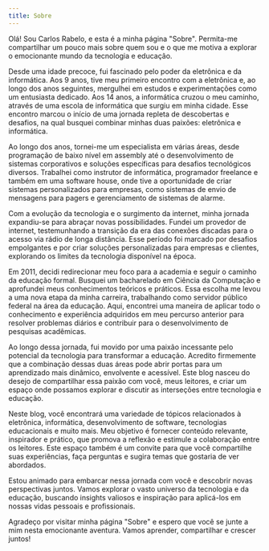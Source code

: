 ```yaml
---
title: Sobre
---
```


Olá! Sou Carlos Rabelo, e esta é a minha página "Sobre". Permita-me compartilhar um pouco mais sobre quem sou e o que me motiva a explorar o emocionante mundo da tecnologia e educação.

Desde uma idade precoce, fui fascinado pelo poder da eletrônica e da informática. Aos 9 anos, tive meu primeiro encontro com a eletrônica e, ao longo dos anos seguintes, mergulhei em estudos e experimentações como um entusiasta dedicado. Aos 14 anos, a informática cruzou o meu caminho, através de uma escola de informática que surgiu em minha cidade. Esse encontro marcou o início de uma jornada repleta de descobertas e desafios, na qual busquei combinar minhas duas paixões: eletrônica e informática.

Ao longo dos anos, tornei-me um especialista em várias áreas, desde programação de baixo nível em assembly até o desenvolvimento de sistemas corporativos e soluções específicas para desafios tecnológicos diversos. Trabalhei como instrutor de informática, programador freelance e também em uma software house, onde tive a oportunidade de criar sistemas personalizados para empresas, como sistemas de envio de mensagens para pagers e gerenciamento de sistemas de alarme.

Com a evolução da tecnologia e o surgimento da internet, minha jornada expandiu-se para abraçar novas possibilidades. Fundei um provedor de internet, testemunhando a transição da era das conexões discadas para o acesso via rádio de longa distância. Esse período foi marcado por desafios empolgantes e por criar soluções personalizadas para empresas e clientes, explorando os limites da tecnologia disponível na época.

Em 2011, decidi redirecionar meu foco para a academia e seguir o caminho da educação formal. Busquei um bacharelado em Ciência da Computação e aprofundei meus conhecimentos teóricos e práticos. Essa escolha me levou a uma nova etapa da minha carreira, trabalhando como servidor público federal na área da educação. Aqui, encontrei uma maneira de aplicar todo o conhecimento e experiência adquiridos em meu percurso anterior para resolver problemas diários e contribuir para o desenvolvimento de pesquisas acadêmicas.

Ao longo dessa jornada, fui movido por uma paixão incessante pelo potencial da tecnologia para transformar a educação. Acredito firmemente que a combinação dessas duas áreas pode abrir portas para um aprendizado mais dinâmico, envolvente e acessível. Este blog nasceu do desejo de compartilhar essa paixão com você, meus leitores, e criar um espaço onde possamos explorar e discutir as interseções entre tecnologia e educação.

Neste blog, você encontrará uma variedade de tópicos relacionados à eletrônica, informática, desenvolvimento de software, tecnologias educacionais e muito mais. Meu objetivo é fornecer conteúdo relevante, inspirador e prático, que promova a reflexão e estimule a colaboração entre os leitores. Este espaço também é um convite para que você compartilhe suas experiências, faça perguntas e sugira temas que gostaria de ver abordados.

Estou animado para embarcar nessa jornada com você e descobrir novas perspectivas juntos. Vamos explorar o vasto universo da tecnologia e da educação, buscando insights valiosos e inspiração para aplicá-los em nossas vidas pessoais e profissionais.

Agradeço por visitar minha página "Sobre" e espero que você se junte a mim nesta emocionante aventura. Vamos aprender, compartilhar e crescer juntos!
